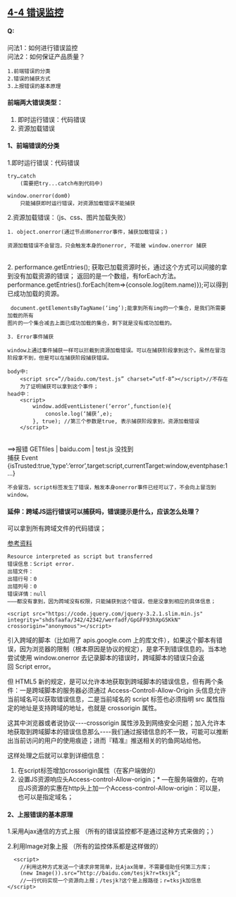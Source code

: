 ## [4-4 错误监控](https://www.jianshu.com/p/ed3a0e42ad76)


#### Q:

问法1：如何进行错误监控  
问法2：如何保证产品质量？

	1.前端错误的分类
	2.错误的捕获方式
	3.上报错误的基本原理

#### 前端两大错误类型：

1. 	即时运行错误：代码错误
2. 资源加载错误
	
#### 1、前端错误的分类  

1.即时运行错误：代码错误

    try…catch
    	(需要把try...catch布到代码中)
    	
    window.onerror(dom0)
    	只能捕获即时运行错误，对资源加载错误不能捕获

2.资源加载错误：（js、css、图片加载失败）

    1. object.onerror(通过节点绑onerror事件，捕获加载错误；)
    	
    资源加载错误不会冒泡，只会触发本身的onerror, 不能被 window.onerror 捕获


​    
    2. performance.getEntries();
        获取已加载资源时长，通过这个方式可以间接的拿到没有加载资源的错误；
    返回的是一个数组，有forEach方法。   performance.getEntries().forEach(item=>{console.log(item.name)});可以得到已成功加载的资源。
    
     document.getElementsByTagName(‘img’);能拿到所有img的一个集合，是我们所需要加载的所有
    图片的一个集合减去上面已成功加载的集合，剩下就是没有成功加载的。

 	3. Error事件捕获

    window上通过事件捕获一样可以拦截到资源加载错误。可以在捕获阶段拿到这个。虽然在冒泡阶段拿不到，但是可以在捕获阶段捕获错误。
    
    body中:
        <script src=“//baidu.com/test.js” charset=“utf-8”></script>//不存在
        为了证明捕获可以拿到这个事件；
    head中：
        <script>
            window.addEventListener(‘error’,function(e){
                conosle.log(‘捕获’,e);
            }, true); //第三个参数是true, 表示捕获阶段拿到，资源加载错误
        </script>


​    
    ==>报错 GETfiles | baidu.com | test.js 没找到    
         捕获 Event {isTrusted:true,’type’:’error’,target:script,currentTarget:window,eventphase:1…}

 	不会冒泡，script标签发生了错误，触发本身onerror事件已经可以了，不会向上冒泡到window。
 	
#### 延伸：跨域JS运行错误可以捕获吗，错误提示是什么，应该怎么处理？

可以拿到所有跨域文件的代码错误；

[参考资料](https://blog.csdn.net/chjj0904/article/details/79217002)


```
Resource interpreted as script but transferred
错误信息：Script error.
出错文件：
出错行号：0
出错列号：0
错误详情：null
———都没有拿到，因为跨域没有权限，只能捕获到这个错误，但是没拿到相应的具体信息；

<script src="https://code.jquery.com/jquery-3.2.1.slim.min.js"
integrity="shdsfaafa/342/42342/werfadf/GpGFF93hXpG5KkN"
crossorigin="anonymous"></script>
```

引入跨域的脚本（比如用了 apis.google.com 上的库文件），如果这个脚本有错误，因为浏览器的限制（根本原因是协议的规定），是拿不到错误信息的。当本地尝试使用 window.onerror 去记录脚本的错误时，跨域脚本的错误只会返回 Script error。



但 HTML5 新的规定，是可以允许本地获取到跨域脚本的错误信息，但有两个条件：一是跨域脚本的服务器必须通过 Access-Controll-Allow-Origin 头信息允许当前域名可以获取错误信息，二是当前域名的 script 标签也必须指明 src 属性指定的地址是支持跨域的地址，也就是 crossorigin 属性。

这其中浏览器或者说协议----crossorigin 属性涉及到网络安全问题；加入允许本地获取到跨域脚本的错误信息那么----我们通过报错信息的不一致，可能可以推断出当前访问的用户的使用痕迹；进而『精准』推送相关的钓鱼网站给他。



这样处理之后就可以拿到详细信息：  

1. 在script标签增加crossorigin属性（在客户端做的）
2. 设置JS资源响应头Access-control-Allow-origin；*
—在服务端做的，在响应JS资源的实惠在http头上加一个Access-control-Allow-origin：可以是，也可以是指定域名；

#### 2、上报错误的基本原理

1.采用Ajax通信的方式上报
（所有的错误监控都不是通过这种方式来做的；）

2.利用Image对象上报
（所有的监控体系都是这样做的）


      <script>
        //利用这种方式发送一个请求非常简单，比Ajax简单，不需要借助任何第三方库；
        (new Image()).src=“http://baidu.com/tesjk?r=tksjk”;
        //一行代码实现一个资源向上报；/tesjk?这个是上报路径；r=tksjk加信息
    </script>

